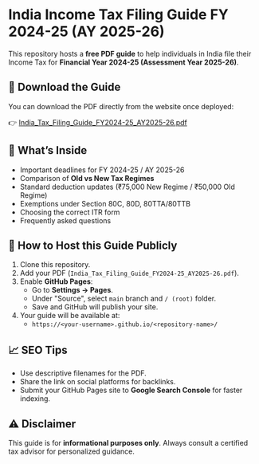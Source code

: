 # India Income Tax Filing Guide FY 2024-25 (AY 2025-26)

This repository hosts a **free PDF guide** to help individuals in India file their Income Tax for **Financial Year 2024-25 (Assessment Year 2025-26)**.

## 📘 Download the Guide
You can download the PDF directly from the website once deployed:

👉 [India_Tax_Filing_Guide_FY2024-25_AY2025-26.pdf](India_Tax_Filing_Guide_FY2024-25_AY2025-26.pdf)

## 🔎 What’s Inside
- Important deadlines for FY 2024-25 / AY 2025-26
- Comparison of **Old vs New Tax Regimes**
- Standard deduction updates (₹75,000 New Regime / ₹50,000 Old Regime)
- Exemptions under Section 80C, 80D, 80TTA/80TTB
- Choosing the correct ITR form
- Frequently asked questions

## 🚀 How to Host this Guide Publicly
1. Clone this repository.
2. Add your PDF (`India_Tax_Filing_Guide_FY2024-25_AY2025-26.pdf`).
3. Enable **GitHub Pages**:
   - Go to **Settings → Pages**.
   - Under "Source", select `main` branch and `/ (root)` folder.
   - Save and GitHub will publish your site.
4. Your guide will be available at:
   - `https://<your-username>.github.io/<repository-name>/`

## 📈 SEO Tips
- Use descriptive filenames for the PDF.
- Share the link on social platforms for backlinks.
- Submit your GitHub Pages site to **Google Search Console** for faster indexing.

## ⚠️ Disclaimer
This guide is for **informational purposes only**. Always consult a certified tax advisor for personalized guidance.

